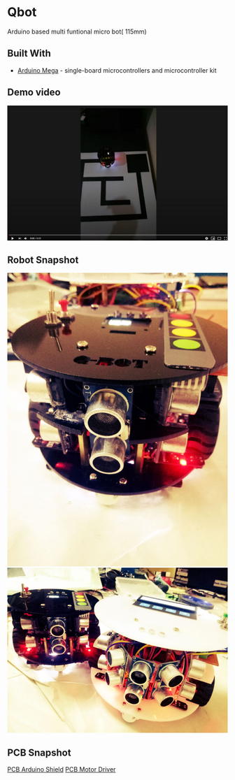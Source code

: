 # Qbot
Arduino based multi funtional micro bot( 115mm)

## Built With

* [Arduino Mega](https://www.arduino.cc/) - single-board microcontrollers and microcontroller kit
## Demo video
[![Watch the video](https://github.com/DanushkaDissanayaka/Qbot/blob/master/images/play.JPG)](https://youtu.be/nKPnC0TbPwI)
## Robot Snapshot
![Robot final version](https://github.com/DanushkaDissanayaka/Qbot/blob/master/images/image1.jpg)
![Robot final version](https://github.com/DanushkaDissanayaka/Qbot/blob/master/images/image2.jpg)
## PCB Snapshot
[PCB Arduino Shield](https://github.com/DanushkaDissanayaka/Qbot/blob/master/images/SheeldV3.png)
[PCB Motor Driver](https://github.com/DanushkaDissanayaka/Qbot/blob/master/images/Moror_Driver_and_Power_Board_v2.png)